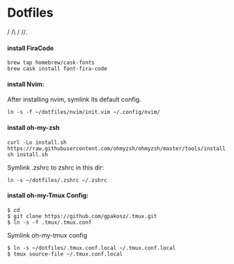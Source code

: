 # Dotfiles

/ /\ / /\/.

#### install FiraCode
```
brew tap homebrew/cask-fonts
brew cask install font-fira-code
```

#### install Nvim:
After installing nvim, symlink its default config.
```
ln -s -f ~/dotfiles/nvim/init.vim ~/.config/nvim/
```

#### install oh-my-zsh

```
curl -Lo install.sh https://raw.githubusercontent.com/ohmyzsh/ohmyzsh/master/tools/install.sh
sh install.sh
```

Symlink .zshrc to zshrc in this dir:

```
ln -s ~/dotfiles/.zshrc ~/.zshrc
```

#### install oh-my-Tmux Config:

```
$ cd
$ git clone https://github.com/gpakosz/.tmux.git
$ ln -s -f .tmux/.tmux.conf
```
Symlink oh-my-tmux config
```
$ ln -s ~/dotfiles/.tmux.conf.local ~/.tmux.conf.local
$ tmux source-file ~/.tmux.conf.local
```
